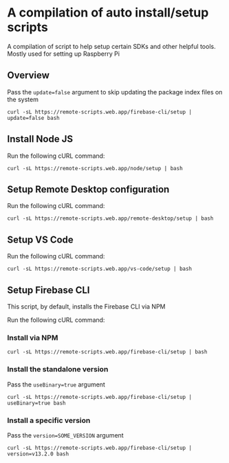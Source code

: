 # A compilation of auto install/setup scripts

A compilation of script to help setup certain SDKs and other helpful tools. Mostly used for setting up Raspberry Pi

## Overview

Pass the `update=false` argument to skip updating the package index files on the system

```shell
curl -sL https://remote-scripts.web.app/firebase-cli/setup | update=false bash
```

## Install Node JS

Run the following cURL command:

```shell
curl -sL https://remote-scripts.web.app/node/setup | bash
```

## Setup Remote Desktop configuration

Run the following cURL command:

```shell
curl -sL https://remote-scripts.web.app/remote-desktop/setup | bash
```

## Setup VS Code

Run the following cURL command:

```shell
curl -sL https://remote-scripts.web.app/vs-code/setup | bash
```

## Setup Firebase CLI

This script, by default, installs the Firebase CLI via NPM

Run the following cURL command:

### Install via NPM

```shell
curl -sL https://remote-scripts.web.app/firebase-cli/setup | bash
```

### Install the standalone version

Pass the `useBinary=true` argument

```shell
curl -sL https://remote-scripts.web.app/firebase-cli/setup | useBinary=true bash
```

### Install a specific version

Pass the `version=SOME_VERSION` argument

```shell
curl -sL https://remote-scripts.web.app/firebase-cli/setup | version=v13.2.0 bash
```

